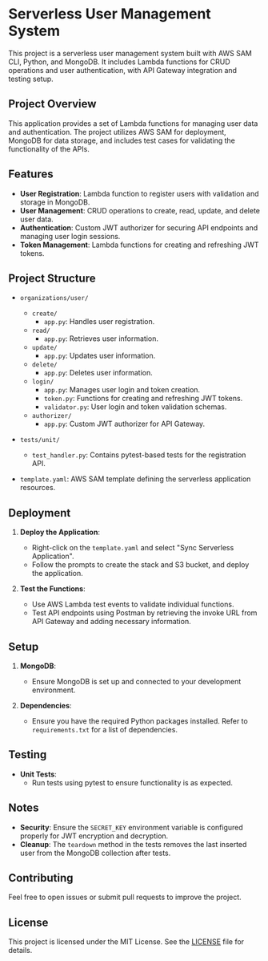 # Serverless User Management System

This project is a serverless user management system built with AWS SAM CLI, Python, and MongoDB. It includes Lambda functions for CRUD operations and user authentication, with API Gateway integration and testing setup.

## Project Overview

This application provides a set of Lambda functions for managing user data and authentication. The project utilizes AWS SAM for deployment, MongoDB for data storage, and includes test cases for validating the functionality of the APIs.

## Features

- **User Registration**: Lambda function to register users with validation and storage in MongoDB.
- **User Management**: CRUD operations to create, read, update, and delete user data.
- **Authentication**: Custom JWT authorizer for securing API endpoints and managing user login sessions.
- **Token Management**: Lambda functions for creating and refreshing JWT tokens.

## Project Structure

- `organizations/user/`
  - `create/`
    - `app.py`: Handles user registration.
  - `read/`
    - `app.py`: Retrieves user information.
  - `update/`
    - `app.py`: Updates user information.
  - `delete/`
    - `app.py`: Deletes user information.
  - `login/`
    - `app.py`: Manages user login and token creation.
    - `token.py`: Functions for creating and refreshing JWT tokens.
    - `validator.py`: User login and token validation schemas.
  - `authorizer/`
    - `app.py`: Custom JWT authorizer for API Gateway.

- `tests/unit/`
  - `test_handler.py`: Contains pytest-based tests for the registration API.

- `template.yaml`: AWS SAM template defining the serverless application resources.

## Deployment

1. **Deploy the Application**:
   - Right-click on the `template.yaml` and select "Sync Serverless Application".
   - Follow the prompts to create the stack and S3 bucket, and deploy the application.

2. **Test the Functions**:
   - Use AWS Lambda test events to validate individual functions.
   - Test API endpoints using Postman by retrieving the invoke URL from API Gateway and adding necessary information.

## Setup

1. **MongoDB**:
   - Ensure MongoDB is set up and connected to your development environment.

2. **Dependencies**:
   - Ensure you have the required Python packages installed. Refer to `requirements.txt` for a list of dependencies.

## Testing

- **Unit Tests**:
  - Run tests using pytest to ensure functionality is as expected.

## Notes

- **Security**: Ensure the `SECRET_KEY` environment variable is configured properly for JWT encryption and decryption.
- **Cleanup**: The `teardown` method in the tests removes the last inserted user from the MongoDB collection after tests.

## Contributing

Feel free to open issues or submit pull requests to improve the project.

## License

This project is licensed under the MIT License. See the [LICENSE](LICENSE) file for details.

